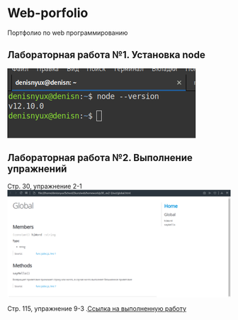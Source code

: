 # Web-porfolio
Портфолио по web программированию

## Лабораторная работа №1. Установка node
![alt](/lr1/screen.png)


## Лабораторная работа №2. Выполнение упражнений
Стр. 30, упражнение 2-1
![alt](/lr2/2-1.png)

Стр. 115, упражнение 9-3
.[Ссылка на выполненную работу](https://denisnyux.github.io/p115_ex9-3/)
